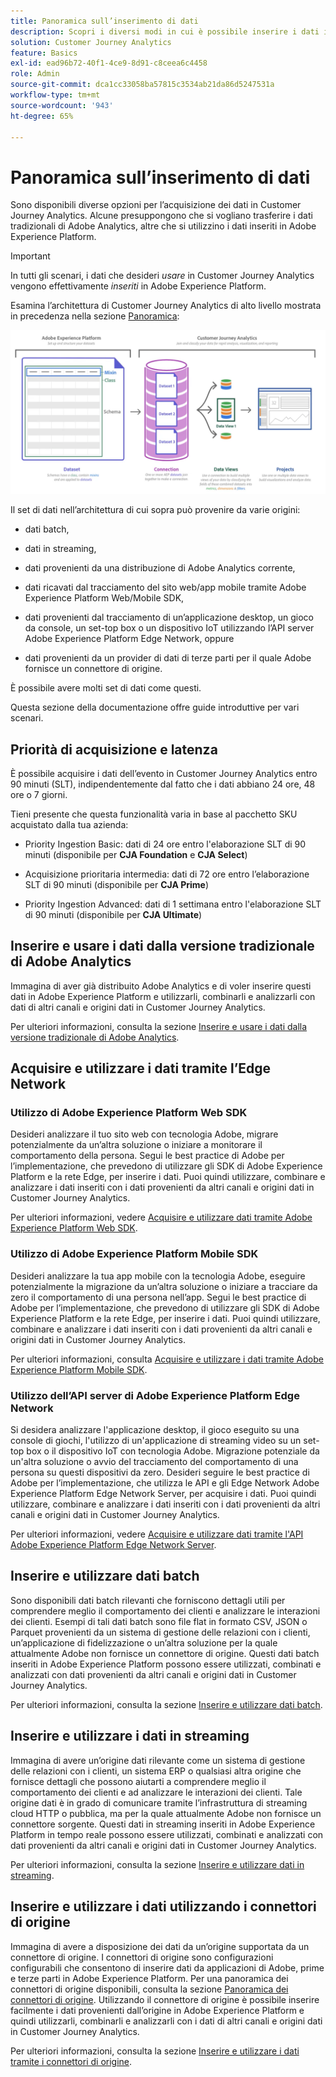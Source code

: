 ```yaml
---
title: Panoramica sull’inserimento di dati
description: Scopri i diversi modi in cui è possibile inserire i dati in Customer Journey Analytics
solution: Customer Journey Analytics
feature: Basics
exl-id: ead96b72-40f1-4ce9-8d91-c8ceea6c4458
role: Admin
source-git-commit: dca1cc33058ba57815c3534ab21da86d5247531a
workflow-type: tm+mt
source-wordcount: '943'
ht-degree: 65%

---
```


# Panoramica sull’inserimento di dati

Sono disponibili diverse opzioni per l’acquisizione dei dati in Customer Journey Analytics. Alcune presuppongono che si vogliano trasferire i dati tradizionali di Adobe Analytics, altre che si utilizzino i dati inseriti in Adobe Experience Platform.

>[!IMPORTANT]
>
>In tutti gli scenari, i dati che desideri _usare_ in Customer Journey Analytics vengono effettivamente _inseriti_ in Adobe Experience Platform.

Esamina l’architettura di Customer Journey Analytics di alto livello mostrata in precedenza nella sezione [Panoramica](https://experienceleague.adobe.com/docs/analytics-platform/using/cja-overview/cja-overview.html?lang=it):

![Architettura del Customer Journey Analytics descritta in questa sezione](./assets/cja-architecture.png)

Il set di dati nell’architettura di cui sopra può provenire da varie origini:

- dati batch,

- dati in streaming,

- dati provenienti da una distribuzione di Adobe Analytics corrente,

- dati ricavati dal tracciamento del sito web/app mobile tramite Adobe Experience Platform Web/Mobile SDK,

- dati provenienti dal tracciamento di un’applicazione desktop, un gioco da console, un set-top box o un dispositivo IoT utilizzando l’API server Adobe Experience Platform Edge Network, oppure

- dati provenienti da un provider di dati di terze parti per il quale Adobe fornisce un connettore di origine.

È possibile avere molti set di dati come questi.

Questa sezione della documentazione offre guide introduttive per vari scenari.

## Priorità di acquisizione e latenza

È possibile acquisire i dati dell’evento in Customer Journey Analytics entro 90 minuti (SLT), indipendentemente dal fatto che i dati abbiano 24 ore, 48 ore o 7 giorni.

Tieni presente che questa funzionalità varia in base al pacchetto SKU acquistato dalla tua azienda:

- Priority Ingestion Basic: dati di 24 ore entro l&#39;elaborazione SLT di 90 minuti (disponibile per **CJA Foundation** e **CJA Select**)

- Acquisizione prioritaria intermedia: dati di 72 ore entro l’elaborazione SLT di 90 minuti (disponibile per **CJA Prime**)

- Priority Ingestion Advanced: dati di 1 settimana entro l&#39;elaborazione SLT di 90 minuti (disponibile per **CJA Ultimate**)

## Inserire e usare i dati dalla versione tradizionale di Adobe Analytics

Immagina di aver già distribuito Adobe Analytics e di voler inserire questi dati in Adobe Experience Platform e utilizzarli, combinarli e analizzarli con dati di altri canali e origini dati in Customer Journey Analytics.

Per ulteriori informazioni, consulta la sezione [Inserire e usare i dati dalla versione tradizionale di Adobe Analytics](./analytics.md).


## Acquisire e utilizzare i dati tramite l’Edge Network

### Utilizzo di Adobe Experience Platform Web SDK

Desideri analizzare il tuo sito web con tecnologia Adobe, migrare potenzialmente da un’altra soluzione o iniziare a monitorare il comportamento della persona. Segui le best practice di Adobe per l’implementazione, che prevedono di utilizzare gli SDK di Adobe Experience Platform e la rete Edge, per inserire i dati. Puoi quindi utilizzare, combinare e analizzare i dati inseriti con i dati provenienti da altri canali e origini dati in Customer Journey Analytics.

Per ulteriori informazioni, vedere [Acquisire e utilizzare dati tramite Adobe Experience Platform Web SDK](./aepwebsdk.md).

### Utilizzo di Adobe Experience Platform Mobile SDK

Desideri analizzare la tua app mobile con la tecnologia Adobe, eseguire potenzialmente la migrazione da un’altra soluzione o iniziare a tracciare da zero il comportamento di una persona nell’app. Segui le best practice di Adobe per l’implementazione, che prevedono di utilizzare gli SDK di Adobe Experience Platform e la rete Edge, per inserire i dati. Puoi quindi utilizzare, combinare e analizzare i dati inseriti con i dati provenienti da altri canali e origini dati in Customer Journey Analytics.

Per ulteriori informazioni, consulta [Acquisire e utilizzare i dati tramite Adobe Experience Platform Mobile SDK](./aepmobilesdk.md).

### Utilizzo dell’API server di Adobe Experience Platform Edge Network

Si desidera analizzare l&#39;applicazione desktop, il gioco eseguito su una console di giochi, l&#39;utilizzo di un&#39;applicazione di streaming video su un set-top box o il dispositivo IoT con tecnologia Adobe. Migrazione potenziale da un&#39;altra soluzione o avvio del tracciamento del comportamento di una persona su questi dispositivi da zero. Desideri seguire le best practice di Adobe per l’implementazione, che utilizza le API e gli Edge Network Adobe Experience Platform Edge Network Server, per acquisire i dati. Puoi quindi utilizzare, combinare e analizzare i dati inseriti con i dati provenienti da altri canali e origini dati in Customer Journey Analytics.

Per ulteriori informazioni, vedere [Acquisire e utilizzare dati tramite l&#39;API Adobe Experience Platform Edge Network Server](./serverapi.md).

## Inserire e utilizzare dati batch

Sono disponibili dati batch rilevanti che forniscono dettagli utili per comprendere meglio il comportamento dei clienti e analizzare le interazioni dei clienti. Esempi di tali dati batch sono file flat in formato CSV, JSON o Parquet provenienti da un sistema di gestione delle relazioni con i clienti, un’applicazione di fidelizzazione o un’altra soluzione per la quale attualmente Adobe non fornisce un connettore di origine. Questi dati batch inseriti in Adobe Experience Platform possono essere utilizzati, combinati e analizzati con dati provenienti da altri canali e origini dati in Customer Journey Analytics.

Per ulteriori informazioni, consulta la sezione [Inserire e utilizzare dati batch](./batch.md).

## Inserire e utilizzare i dati in streaming

Immagina di avere un’origine dati rilevante come un sistema di gestione delle relazioni con i clienti, un sistema ERP o qualsiasi altra origine che fornisce dettagli che possono aiutarti a comprendere meglio il comportamento dei clienti e ad analizzare le interazioni dei clienti. Tale origine dati è in grado di comunicare tramite l’infrastruttura di streaming cloud HTTP o pubblica, ma per la quale attualmente Adobe non fornisce un connettore sorgente. Questi dati in streaming inseriti in Adobe Experience Platform in tempo reale possono essere utilizzati, combinati e analizzati con dati provenienti da altri canali e origini dati in Customer Journey Analytics.

Per ulteriori informazioni, consulta la sezione [Inserire e utilizzare dati in streaming](./streaming.md).

## Inserire e utilizzare i dati utilizzando i connettori di origine

Immagina di avere a disposizione dei dati da un’origine supportata da un connettore di origine. I connettori di origine sono configurazioni configurabili che consentono di inserire dati da applicazioni di Adobe, prime e terze parti in Adobe Experience Platform. Per una panoramica dei connettori di origine disponibili, consulta la sezione [Panoramica dei connettori di origine](https://experienceleague.adobe.com/docs/experience-platform/sources/home.html?lang=it). Utilizzando il connettore di origine è possibile inserire facilmente i dati provenienti dall’origine in Adobe Experience Platform e quindi utilizzarli, combinarli e analizzarli con i dati di altri canali e origini dati in Customer Journey Analytics.

Per ulteriori informazioni, consulta la sezione [Inserire e utilizzare i dati tramite i connettori di origine](./sources.md).

